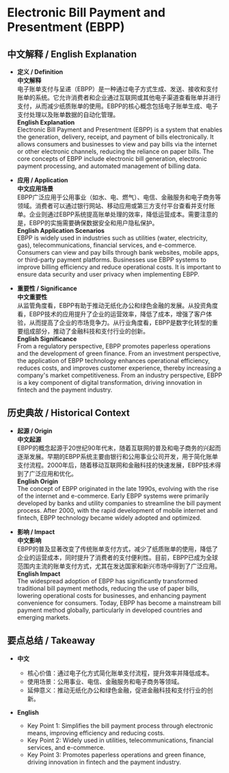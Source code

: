 # Electronic Bill Payment and Presentment (EBPP)

## 中文解释 / English Explanation

* **定义 / Definition**  
  **中文解释**  
  电子账单支付与呈递（EBPP）是一种通过电子方式生成、发送、接收和支付账单的系统。它允许消费者和企业通过互联网或其他电子渠道查看账单并进行支付，从而减少纸质账单的使用。EBPP的核心概念包括电子账单生成、电子支付处理以及账单数据的自动化管理。  
  **English Explanation**  
  Electronic Bill Payment and Presentment (EBPP) is a system that enables the generation, delivery, receipt, and payment of bills electronically. It allows consumers and businesses to view and pay bills via the internet or other electronic channels, reducing the reliance on paper bills. The core concepts of EBPP include electronic bill generation, electronic payment processing, and automated management of billing data.

* **应用 / Application**  
  **中文应用场景**  
  EBPP广泛应用于公用事业（如水、电、燃气）、电信、金融服务和电子商务等领域。消费者可以通过银行网站、移动应用或第三方支付平台查看并支付账单。企业则通过EBPP系统提高账单处理的效率，降低运营成本。需要注意的是，EBPP的实施需要确保数据安全和用户隐私保护。  
  **English Application Scenarios**  
  EBPP is widely used in industries such as utilities (water, electricity, gas), telecommunications, financial services, and e-commerce. Consumers can view and pay bills through bank websites, mobile apps, or third-party payment platforms. Businesses use EBPP systems to improve billing efficiency and reduce operational costs. It is important to ensure data security and user privacy when implementing EBPP.

* **重要性 / Significance**  
  **中文重要性**  
  从监管角度看，EBPP有助于推动无纸化办公和绿色金融的发展。从投资角度看，EBPP技术的应用提升了企业的运营效率，降低了成本，增强了客户体验，从而提高了企业的市场竞争力。从行业角度看，EBPP是数字化转型的重要组成部分，推动了金融科技和支付行业的创新。  
  **English Significance**  
  From a regulatory perspective, EBPP promotes paperless operations and the development of green finance. From an investment perspective, the application of EBPP technology enhances operational efficiency, reduces costs, and improves customer experience, thereby increasing a company's market competitiveness. From an industry perspective, EBPP is a key component of digital transformation, driving innovation in fintech and the payment industry.

## 历史典故 / Historical Context

* **起源 / Origin**  
  **中文起源**  
  EBPP的概念起源于20世纪90年代末，随着互联网的普及和电子商务的兴起而逐渐发展。早期的EBPP系统主要由银行和公用事业公司开发，用于简化账单支付流程。2000年后，随着移动互联网和金融科技的快速发展，EBPP技术得到了广泛应用和优化。  
  **English Origin**  
  The concept of EBPP originated in the late 1990s, evolving with the rise of the internet and e-commerce. Early EBPP systems were primarily developed by banks and utility companies to streamline the bill payment process. After 2000, with the rapid development of mobile internet and fintech, EBPP technology became widely adopted and optimized.

* **影响 / Impact**  
  **中文影响**  
  EBPP的普及显著改变了传统账单支付方式，减少了纸质账单的使用，降低了企业的运营成本，同时提升了消费者的支付便利性。目前，EBPP已成为全球范围内主流的账单支付方式，尤其在发达国家和新兴市场中得到了广泛应用。  
  **English Impact**  
  The widespread adoption of EBPP has significantly transformed traditional bill payment methods, reducing the use of paper bills, lowering operational costs for businesses, and enhancing payment convenience for consumers. Today, EBPP has become a mainstream bill payment method globally, particularly in developed countries and emerging markets.

## 要点总结 / Takeaway

* **中文**  
  - 核心价值：通过电子化方式简化账单支付流程，提升效率并降低成本。  
  - 使用场景：公用事业、电信、金融服务和电子商务等领域。  
  - 延伸意义：推动无纸化办公和绿色金融，促进金融科技和支付行业的创新。  

* **English**  
  - Key Point 1: Simplifies the bill payment process through electronic means, improving efficiency and reducing costs.  
  - Key Point 2: Widely used in utilities, telecommunications, financial services, and e-commerce.  
  - Key Point 3: Promotes paperless operations and green finance, driving innovation in fintech and the payment industry.